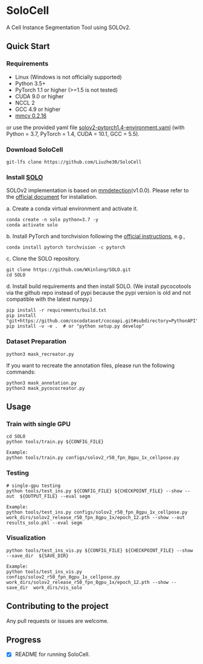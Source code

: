 # SoloCell
A Cell Instance Segmentation Tool using SOLOv2.

## Quick Start

### Requirements
- Linux (Windows is not officially supported)
- Python 3.5+
- PyTorch 1.1 or higher (>=1.5 is not tested)
- CUDA 9.0 or higher
- NCCL 2
- GCC 4.9 or higher
- [mmcv 0.2.16](https://github.com/open-mmlab/mmcv/tree/v0.2.16)

or use the provided yaml file [solov2-pytorch1.4-environment.yaml](Environment/solov2-pytorch1.4-environment.yaml) (with Python = 3.7, PyTorch = 1.4, CUDA = 10.1, GCC = 5.5).

### Download SoloCell
```shell
git-lfs clone https://github.com/Liuzhe30/SoloCell
```

### Install [SOLO](https://github.com/WXinlong/SOLO)
SOLOv2 implementation is based on [mmdetection](https://github.com/open-mmlab/mmdetection)(v1.0.0). Please refer to the [official document](https://github.com/WXinlong/SOLO/blob/master/docs/INSTALL.md) for installation.

a. Create a conda virtual environment and activate it.

```shell
conda create -n solo python=3.7 -y
conda activate solo
```

b. Install PyTorch and torchvision following the [official instructions](https://pytorch.org/), e.g.,

```shell
conda install pytorch torchvision -c pytorch
```

c. Clone the SOLO repository.

```shell
git clone https://github.com/WXinlong/SOLO.git
cd SOLO
```

d. Install build requirements and then install SOLO.
(We install pycocotools via the github repo instead of pypi because the pypi version is old and not compatible with the latest numpy.)

```shell
pip install -r requirements/build.txt
pip install "git+https://github.com/cocodataset/cocoapi.git#subdirectory=PythonAPI"
pip install -v -e .  # or "python setup.py develop"
```

### Dataset Preparation
```shell
python3 mask_recreator.py
```
If you want to recreate the annotation files, please run the following commands:
```shell
python3 mask_annotation.py
python3 mask_pycococreator.py
```

## Usage
### Train with single GPU
```shell
cd SOLO
python tools/train.py ${CONFIG_FILE}

Example:
python tools/train.py configs/solov2_r50_fpn_8gpu_1x_cellpose.py
```

### Testing
```shell
# single-gpu testing
python tools/test_ins.py ${CONFIG_FILE} ${CHECKPOINT_FILE} --show --out  ${OUTPUT_FILE} --eval segm

Example: 
python tools/test_ins.py configs/solov2_r50_fpn_8gpu_1x_cellpose.py  work_dirs/solov2_release_r50_fpn_8gpu_1x/epoch_12.pth --show --out  results_solo.pkl --eval segm
```

### Visualization
```shell
python tools/test_ins_vis.py ${CONFIG_FILE} ${CHECKPOINT_FILE} --show --save_dir  ${SAVE_DIR}

Example: 
python tools/test_ins_vis.py configs/solov2_r50_fpn_8gpu_1x_cellpose.py  work_dirs/solov2_release_r50_fpn_8gpu_1x/epoch_12.pth --show --save_dir  work_dirs/vis_solo
```

## Contributing to the project
Any pull requests or issues are welcome.

## Progress
- [x] README for running SoloCell.